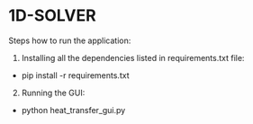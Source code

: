 # 1D-SOLVER
Steps how to run the application:
1) Installing all the dependencies listed in requirements.txt file:
  - pip install -r requirements.txt
2) Running the GUI:
  - python heat_transfer_gui.py
